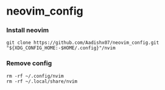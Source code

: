 # neovim_config

### Install neovim 

```
git clone https://github.com/Aadishx07/neovim_config.git "${XDG_CONFIG_HOME:-$HOME/.config}"/nvim
```

### Remove config

```
rm -rf ~/.config/nvim
rm -rf ~/.local/share/nvim
```
